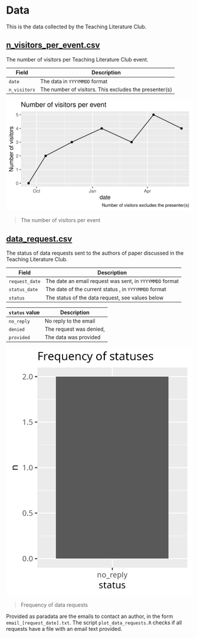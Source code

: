 # Data

This is the data collected by the Teaching Literature Club.

## [n_visitors_per_event.csv](data/n_visitors_per_event.csv)

The number of visitors per Teaching Literature Club event.

| Field        | Description                                            |
| ------------ | ------------------------------------------------------ |
| `date`       | The data in `YYYYMMDD` format                          |
| `n_visitors` | The number of visitors. This excludes the presenter(s) |

![The number of visitors per event](data/n_visitors_per_event.png)

> The number of visitors per event

## [data_request.csv](data/data_request.csv)

The status of data requests sent to the authors of paper discussed
in the Teaching Literature Club.

| Field          | Description                                              |
| -------------- | -------------------------------------------------------- |
| `request_date` | The date an email request was sent, in `YYYYMMDD` format |
| `status_date`  | The date of the current status , in `YYYYMMDD` format    |
| `status`       | The status of the data request, see values below         |

| `status` value | Description             |
| -------------- | ----------------------- |
| `no_reply`     | No reply to the email   |
| `denied`       | The request was denied, |
| `provided`     | The data was provided   |

![Frequency of data requests](data/data_request_status_frequency.png)

> Frequency of data requests

Provided as paradata are the emails to contact an author,
in the form `email_[request_date].txt`. The script `plot_data_requests.R`
checks if all requests have a file with an email text provided.
